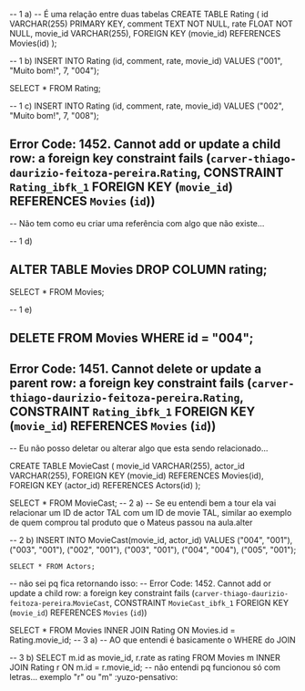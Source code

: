 -- 1 a)
-- É uma relação entre duas tabelas
CREATE TABLE Rating (
		id VARCHAR(255) PRIMARY KEY,
    comment TEXT NOT NULL,
		rate FLOAT NOT NULL,
    movie_id VARCHAR(255),
    FOREIGN KEY (movie_id) REFERENCES Movies(id)
);


-- 1 b)
INSERT INTO Rating (id, comment, rate, movie_id) VALUES 
	("001", "Muito bom!", 7, "004");
    
SELECT * FROM Rating;

-- 1 c)
INSERT INTO Rating (id, comment, rate, movie_id) 
VALUES 
	("002", "Muito bom!", 7, "008");
## Error Code: 1452. Cannot add or update a child row: a foreign key constraint fails (`carver-thiago-daurizio-feitoza-pereira`.`Rating`, CONSTRAINT `Rating_ibfk_1` FOREIGN KEY (`movie_id`) REFERENCES `Movies` (`id`))
-- Não tem como eu criar uma referência com algo que não existe...

-- 1 d) 
## ALTER TABLE Movies DROP COLUMN rating;

SELECT * FROM Movies;

-- 1 e)
## DELETE FROM Movies WHERE id = "004";
## Error Code: 1451. Cannot delete or update a parent row: a foreign key constraint fails (`carver-thiago-daurizio-feitoza-pereira`.`Rating`, CONSTRAINT `Rating_ibfk_1` FOREIGN KEY (`movie_id`) REFERENCES `Movies` (`id`))
-- Eu não posso deletar ou alterar algo que esta sendo relacionado...


CREATE TABLE MovieCast (
		movie_id VARCHAR(255),
		actor_id VARCHAR(255),
    FOREIGN KEY (movie_id) REFERENCES Movies(id),
    FOREIGN KEY (actor_id) REFERENCES Actors(id)
);

SELECT * FROM MovieCast;
-- 2 a)
-- Se eu entendi bem a tour ela vai relacionar um ID de actor TAL com um ID de movie TAL, similar ao exemplo de quem comprou tal produto que o Mateus passou na aula.alter

-- 2 b) 
INSERT INTO MovieCast(movie_id, actor_id) VALUES
	("004", "001"), 
	("003", "001"), 
	("002", "001"), 
	("003", "001"), 
	("004", "004"), 
	("005", "001"); 
    
    SELECT * FROM Actors;
    
-- não sei pq fica retornando isso:
-- Error Code: 1452. Cannot add or update a child row: a foreign key constraint fails (`carver-thiago-daurizio-feitoza-pereira`.`MovieCast`, CONSTRAINT `MovieCast_ibfk_1` FOREIGN KEY (`movie_id`) REFERENCES `Movies` (`id`))

SELECT * FROM Movies 
INNER JOIN Rating ON Movies.id = Rating.movie_id;
-- 3 a)
-- AO que entendi é basicamente o WHERE do JOIN

-- 3 b)
SELECT m.id as movie_id, r.rate as rating FROM Movies m
INNER JOIN Rating r ON m.id = r.movie_id;
-- não entendi pq funcionou só com letras... exemplo "r" ou "m" :yuzo-pensativo: